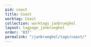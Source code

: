 ```yaml
---
pid: coast
title: Coast
worktag: Coast
collection: worktags_janbrueghel
layout: tagpage_janbrueghel
order: '037'
permalink: "/janbrueghel/tags/coast/"
---
```

